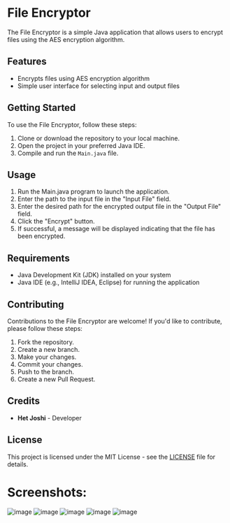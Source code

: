 # File Encryptor

The File Encryptor is a simple Java application that allows users to encrypt files using the AES encryption algorithm.

## Features

- Encrypts files using AES encryption algorithm
- Simple user interface for selecting input and output files

## Getting Started

To use the File Encryptor, follow these steps:

1. Clone or download the repository to your local machine.
2. Open the project in your preferred Java IDE.
3. Compile and run the `Main.java` file.

## Usage

1. Run the Main.java program to launch the application.
2. Enter the path to the input file in the "Input File" field.
3. Enter the desired path for the encrypted output file in the "Output File" field.
4. Click the "Encrypt" button.
5. If successful, a message will be displayed indicating that the file has been encrypted.

## Requirements

- Java Development Kit (JDK) installed on your system
- Java IDE (e.g., IntelliJ IDEA, Eclipse) for running the application

## Contributing

Contributions to the File Encryptor are welcome! If you'd like to contribute, please follow these steps:

1. Fork the repository.
2. Create a new branch.
3. Make your changes.
4. Commit your changes.
5. Push to the branch.
6. Create a new Pull Request.

## Credits

- **Het Joshi** - Developer

## License

This project is licensed under the MIT License - see the [LICENSE](LICENSE) file for details.

# Screenshots:
![image](https://github.com/Het-Joshi/FileEncryptor/assets/96608251/04a3a554-b384-4707-baa2-c811371ef9cb)
![image](https://github.com/Het-Joshi/FileEncryptor/assets/96608251/23cd0b9e-2982-4d58-a996-c2828c726571)
![image](https://github.com/Het-Joshi/FileEncryptor/assets/96608251/f04df331-07aa-4b96-8b9e-7d2a0697e6bc)
![image](https://github.com/Het-Joshi/FileEncryptor/assets/96608251/bad9d846-b7d4-4e79-887f-ba1dcfd3a9d2)
![image](https://github.com/Het-Joshi/FileEncryptor/assets/96608251/8ad15805-289f-4a78-ba80-b2a2419bfeea)

